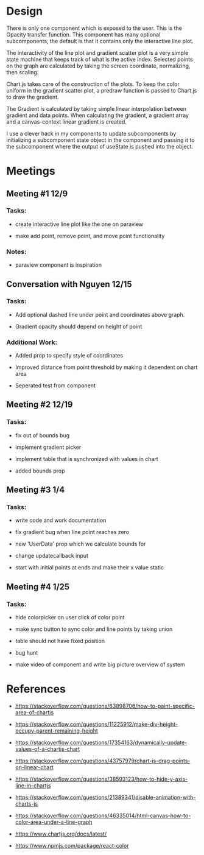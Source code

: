 
# Design

There is only one component which is exposed to the user. This is the Opacity transfer function. This component has many optional subcomponents, the default is that it contains only the interactive line plot.

The interactivity of the line plot and gradient scatter plot is a very simple state machine that keeps track of what is the active index. Selected points on the graph are calculated by taking the screen coordinate, normalizing, then scaling.

Chart.js takes care of the construction of the plots. To keep the color uniform in the gradient scatter plot, a predraw function is passed to Chart.js to draw the gradient.

The Gradient is calculated by taking simple linear interpolation between gradient and data points. When calculating the gradient, a gradient array and a canvas-context linear gradient is created.

I use a clever hack in my components to update subcomponents by initializing a subcomponent state object in the component and passing it to the subcomponent where the output of useState is pushed into the object.

# Meetings

## Meeting #1 12/9

### Tasks:

- create interactive line plot like the one on paraview

- make add point, remove point, and move point functionality

  

### Notes:

- paraview component is inspiration

  

## Conversation with Nguyen 12/15

### Tasks:

- Add optional dashed line under point and coordinates above graph.

- Gradient opacity should depend on height of point

  

### Additional Work:

- Added prop to specify style of coordinates

- Improved distance from point threshold by making it dependent on chart area

- Seperated test from component

  

## Meeting #2 12/19

### Tasks:

- fix out of bounds bug

- implement gradient picker

- implement table that is synchronized with values in chart

- added bounds prop

  

## Meeting #3 1/4

### Tasks:

- write code and work documentation

- fix gradient bug when line point reaches zero

- new 'UserData' prop which we calculate bounds for

- change updatecallback input

- start with initial points at ends and make their x value static

  

## Meeting #4 1/25

### Tasks:

- hide colorpicker on user click of color point

- make sync button to sync color and line points by taking union

- table should not have fixed position

- bug hunt

- make video of component and write big picture overview of system

  

# References

- https://stackoverflow.com/questions/63898706/how-to-paint-specific-area-of-chartjs

- https://stackoverflow.com/questions/11225912/make-div-height-occupy-parent-remaining-height

- https://stackoverflow.com/questions/17354163/dynamically-update-values-of-a-chartjs-chart

- https://stackoverflow.com/questions/43757979/chart-js-drag-points-on-linear-chart

- https://stackoverflow.com/questions/38593123/how-to-hide-y-axis-line-in-chartjs

- https://stackoverflow.com/questions/21389341/disable-animation-with-charts-js

- https://stackoverflow.com/questions/46335014/html-canvas-how-to-color-area-under-a-line-graph

- https://www.chartjs.org/docs/latest/

- https://www.npmjs.com/package/react-color